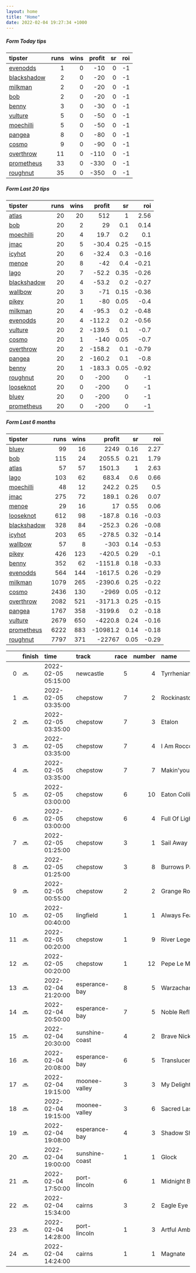 ```yaml
---   
layout: home  
title: "Home"   
date: 2022-02-04 19:27:34 +1000  
---   
```



##### Form Today tips   

| tipster                                                         |   runs |   wins |   profit |   sr |   roi |
|:----------------------------------------------------------------|-------:|-------:|---------:|-----:|------:|
| [evenodds](https://mrwayneo.github.io/tips/evenodds.html)       |      1 |      0 |      -10 |    0 |    -1 |
| [blackshadow](https://mrwayneo.github.io/tips/blackshadow.html) |      2 |      0 |      -20 |    0 |    -1 |
| [milkman](https://mrwayneo.github.io/tips/milkman.html)         |      2 |      0 |      -20 |    0 |    -1 |
| [bob](https://mrwayneo.github.io/tips/bob.html)                 |      2 |      0 |      -20 |    0 |    -1 |
| [benny](https://mrwayneo.github.io/tips/benny.html)             |      3 |      0 |      -30 |    0 |    -1 |
| [vulture](https://mrwayneo.github.io/tips/vulture.html)         |      5 |      0 |      -50 |    0 |    -1 |
| [moechilli](https://mrwayneo.github.io/tips/moechilli.html)     |      5 |      0 |      -50 |    0 |    -1 |
| [pangea](https://mrwayneo.github.io/tips/pangea.html)           |      8 |      0 |      -80 |    0 |    -1 |
| [cosmo](https://mrwayneo.github.io/tips/cosmo.html)             |      9 |      0 |      -90 |    0 |    -1 |
| [overthrow](https://mrwayneo.github.io/tips/overthrow.html)     |     11 |      0 |     -110 |    0 |    -1 |
| [prometheus](https://mrwayneo.github.io/tips/prometheus.html)   |     33 |      0 |     -330 |    0 |    -1 |
| [roughnut](https://mrwayneo.github.io/tips/roughnut.html)       |     35 |      0 |     -350 |    0 |    -1 |

##### Form Last 20 tips   

| tipster                                                         |   runs |   wins |   profit |   sr |   roi |
|:----------------------------------------------------------------|-------:|-------:|---------:|-----:|------:|
| [atlas](https://mrwayneo.github.io/tips/atlas.html)             |     20 |     20 |    512   | 1    |  2.56 |
| [bob](https://mrwayneo.github.io/tips/bob.html)                 |     20 |      2 |     29   | 0.1  |  0.14 |
| [moechilli](https://mrwayneo.github.io/tips/moechilli.html)     |     20 |      4 |     19.7 | 0.2  |  0.1  |
| [jmac](https://mrwayneo.github.io/tips/jmac.html)               |     20 |      5 |    -30.4 | 0.25 | -0.15 |
| [icyhot](https://mrwayneo.github.io/tips/icyhot.html)           |     20 |      6 |    -32.4 | 0.3  | -0.16 |
| [menoe](https://mrwayneo.github.io/tips/menoe.html)             |     20 |      8 |    -42   | 0.4  | -0.21 |
| [lago](https://mrwayneo.github.io/tips/lago.html)               |     20 |      7 |    -52.2 | 0.35 | -0.26 |
| [blackshadow](https://mrwayneo.github.io/tips/blackshadow.html) |     20 |      4 |    -53.2 | 0.2  | -0.27 |
| [wallbow](https://mrwayneo.github.io/tips/wallbow.html)         |     20 |      3 |    -71   | 0.15 | -0.36 |
| [pikey](https://mrwayneo.github.io/tips/pikey.html)             |     20 |      1 |    -80   | 0.05 | -0.4  |
| [milkman](https://mrwayneo.github.io/tips/milkman.html)         |     20 |      4 |    -95.3 | 0.2  | -0.48 |
| [evenodds](https://mrwayneo.github.io/tips/evenodds.html)       |     20 |      4 |   -112.2 | 0.2  | -0.56 |
| [vulture](https://mrwayneo.github.io/tips/vulture.html)         |     20 |      2 |   -139.5 | 0.1  | -0.7  |
| [cosmo](https://mrwayneo.github.io/tips/cosmo.html)             |     20 |      1 |   -140   | 0.05 | -0.7  |
| [overthrow](https://mrwayneo.github.io/tips/overthrow.html)     |     20 |      2 |   -158.2 | 0.1  | -0.79 |
| [pangea](https://mrwayneo.github.io/tips/pangea.html)           |     20 |      2 |   -160.2 | 0.1  | -0.8  |
| [benny](https://mrwayneo.github.io/tips/benny.html)             |     20 |      1 |   -183.3 | 0.05 | -0.92 |
| [roughnut](https://mrwayneo.github.io/tips/roughnut.html)       |     20 |      0 |   -200   | 0    | -1    |
| [looseknot](https://mrwayneo.github.io/tips/looseknot.html)     |     20 |      0 |   -200   | 0    | -1    |
| [bluey](https://mrwayneo.github.io/tips/bluey.html)             |     20 |      0 |   -200   | 0    | -1    |
| [prometheus](https://mrwayneo.github.io/tips/prometheus.html)   |     20 |      0 |   -200   | 0    | -1    |

##### Form Last 6 months   

| tipster                                                         |   runs |   wins |   profit |   sr |   roi |
|:----------------------------------------------------------------|-------:|-------:|---------:|-----:|------:|
| [bluey](https://mrwayneo.github.io/tips/bluey.html)             |     99 |     16 |   2249   | 0.16 |  2.27 |
| [bob](https://mrwayneo.github.io/tips/bob.html)                 |    115 |     24 |   2055.5 | 0.21 |  1.79 |
| [atlas](https://mrwayneo.github.io/tips/atlas.html)             |     57 |     57 |   1501.3 | 1    |  2.63 |
| [lago](https://mrwayneo.github.io/tips/lago.html)               |    103 |     62 |    683.4 | 0.6  |  0.66 |
| [moechilli](https://mrwayneo.github.io/tips/moechilli.html)     |     48 |     12 |    242.2 | 0.25 |  0.5  |
| [jmac](https://mrwayneo.github.io/tips/jmac.html)               |    275 |     72 |    189.1 | 0.26 |  0.07 |
| [menoe](https://mrwayneo.github.io/tips/menoe.html)             |     29 |     16 |     17   | 0.55 |  0.06 |
| [looseknot](https://mrwayneo.github.io/tips/looseknot.html)     |    612 |     98 |   -187.8 | 0.16 | -0.03 |
| [blackshadow](https://mrwayneo.github.io/tips/blackshadow.html) |    328 |     84 |   -252.3 | 0.26 | -0.08 |
| [icyhot](https://mrwayneo.github.io/tips/icyhot.html)           |    203 |     65 |   -278.5 | 0.32 | -0.14 |
| [wallbow](https://mrwayneo.github.io/tips/wallbow.html)         |     57 |      8 |   -303   | 0.14 | -0.53 |
| [pikey](https://mrwayneo.github.io/tips/pikey.html)             |    426 |    123 |   -420.5 | 0.29 | -0.1  |
| [benny](https://mrwayneo.github.io/tips/benny.html)             |    352 |     62 |  -1151.8 | 0.18 | -0.33 |
| [evenodds](https://mrwayneo.github.io/tips/evenodds.html)       |    564 |    144 |  -1617.5 | 0.26 | -0.29 |
| [milkman](https://mrwayneo.github.io/tips/milkman.html)         |   1079 |    265 |  -2390.6 | 0.25 | -0.22 |
| [cosmo](https://mrwayneo.github.io/tips/cosmo.html)             |   2436 |    130 |  -2969   | 0.05 | -0.12 |
| [overthrow](https://mrwayneo.github.io/tips/overthrow.html)     |   2082 |    521 |  -3171.3 | 0.25 | -0.15 |
| [pangea](https://mrwayneo.github.io/tips/pangea.html)           |   1767 |    358 |  -3199.6 | 0.2  | -0.18 |
| [vulture](https://mrwayneo.github.io/tips/vulture.html)         |   2679 |    650 |  -4220.8 | 0.24 | -0.16 |
| [prometheus](https://mrwayneo.github.io/tips/prometheus.html)   |   6222 |    883 | -10981.2 | 0.14 | -0.18 |
| [roughnut](https://mrwayneo.github.io/tips/roughnut.html)       |   7797 |    371 | -22767   | 0.05 | -0.29 |

|    | finish   | time                | track          |   race |   number | name             |   odds | tipster            |
|---:|:---------|:--------------------|:---------------|-------:|---------:|:-----------------|-------:|:-------------------|
|  0 | :soon:   | 2022-02-05 05:15:00 | newcastle      |      5 |        4 | Tyrrhenian Sea   |   1.4  | milkman            |
|  1 | :soon:   | 2022-02-05 03:35:00 | chepstow       |      7 |        2 | Rockinastorm     |   6.5  | vulture,milkman    |
|  2 | :soon:   | 2022-02-05 03:35:00 | chepstow       |      7 |        3 | Etalon           |  17    | overthrow          |
|  3 | :soon:   | 2022-02-05 03:35:00 | chepstow       |      7 |        4 | I Am Rocco       |   5    | overthrow          |
|  4 | :soon:   | 2022-02-05 03:35:00 | chepstow       |      7 |        7 | Makin'yourmindup |  12    | overthrow          |
|  5 | :soon:   | 2022-02-05 03:00:00 | chepstow       |      6 |       10 | Eaton Collina    |   6.5  | vulture            |
|  6 | :soon:   | 2022-02-05 03:00:00 | chepstow       |      6 |        4 | Full Of Light    |   3.3  | evenodds,overthrow |
|  7 | :soon:   | 2022-02-05 01:25:00 | chepstow       |      3 |        1 | Sail Away        |   7    | overthrow          |
|  8 | :soon:   | 2022-02-05 01:25:00 | chepstow       |      3 |        8 | Burrows Park     |  17    | pangea             |
|  9 | :soon:   | 2022-02-05 00:55:00 | chepstow       |      2 |        2 | Grange Road      |   3.2  | overthrow          |
| 10 | :soon:   | 2022-02-05 00:40:00 | lingfield      |      1 |        1 | Always Fearless  |   2.5  | vulture            |
| 11 | :soon:   | 2022-02-05 00:20:00 | chepstow       |      1 |        9 | River Legend     |  34    | overthrow          |
| 12 | :soon:   | 2022-02-05 00:20:00 | chepstow       |      1 |       12 | Pepe Le Moko     |  15    | overthrow          |
| 13 | :soon:   | 2022-02-04 21:20:00 | esperance-bay  |      8 |        5 | Warzachantz      |   2.75 | moechilli          |
| 14 | :soon:   | 2022-02-04 20:50:00 | esperance-bay  |      7 |        5 | Noble Reflection |   4    | moechilli          |
| 15 | :soon:   | 2022-02-04 20:30:00 | sunshine-coast |      4 |        2 | Brave Nick       |   4.2  | pangea,blackshadow |
| 16 | :soon:   | 2022-02-04 20:08:00 | esperance-bay  |      6 |        5 | Translucent      |   6.5  | moechilli          |
| 17 | :soon:   | 2022-02-04 19:15:00 | moonee-valley  |      3 |        3 | My Delight       |   5    | pangea             |
| 18 | :soon:   | 2022-02-04 19:15:00 | moonee-valley  |      3 |        6 | Sacred Lass      |   7    | pangea             |
| 19 | :soon:   | 2022-02-04 19:08:00 | esperance-bay  |      4 |        3 | Shadow Shifter   |   4.4  | moechilli          |
| 20 | :soon:   | 2022-02-04 19:00:00 | sunshine-coast |      1 |        1 | Glock            |   5    | benny,pangea       |
| 21 | :soon:   | 2022-02-04 17:50:00 | port-lincoln   |      6 |        1 | Midnight Brawler |   4.8  | benny,pangea       |
| 22 | :soon:   | 2022-02-04 15:34:00 | cairns         |      3 |        2 | Eagle Eye Star   |   1.85 | overthrow          |
| 23 | :soon:   | 2022-02-04 14:28:00 | port-lincoln   |      1 |        3 | Artful Ambition  |   2.62 | benny,pangea       |
| 24 | :soon:   | 2022-02-04 14:24:00 | cairns         |      1 |        1 | Magnate          |   2.2  | vulture,moechilli  |